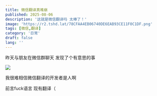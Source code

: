 ```yaml
---
title: 微信翻译真难崩
published: 2025-08-06
description: '这就是微信翻译吗 太棒了！'
image: 'https://r2.tshd.lat/78CFAA4EB06740DE6EAB93CE11F0C1DF.png'
tags: [微信,翻译]
category: '日常'
draft: false 
lang: ''
---
```


昨天与朋友在微信群聊天 发现了个有意思的事

![](https://r2.tshd.lat/78CFAA4EB06740DE6EAB93CE11F0C1DF.png)

我很难相信微信翻译的开发者是人啊

前言fuck语言 现有翻译（
